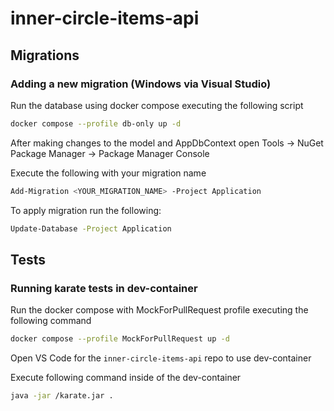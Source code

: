 # inner-circle-items-api

## Migrations

### Adding a new migration  (Windows via Visual Studio)

Run the database using docker compose executing the following script
```bash
docker compose --profile db-only up -d
```

After making changes to the model and AppDbContext open Tools -> NuGet Package Manager -> Package Manager Console

Execute the following with your migration name
```bash
Add-Migration <YOUR_MIGRATION_NAME> -Project Application
```

To apply migration run the following:
```bash
Update-Database -Project Application
```


## Tests

### Running karate tests in dev-container

Run the docker compose with MockForPullRequest profile executing the following command

```bash
docker compose --profile MockForPullRequest up -d
```

Open VS Code for the `inner-circle-items-api` repo to use dev-container

Execute following command inside of the dev-container
```bash
java -jar /karate.jar .
```

